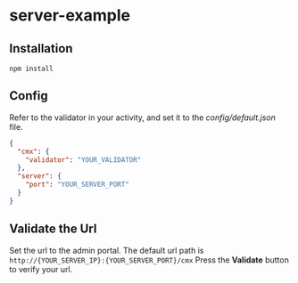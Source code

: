 # server-example

## Installation ##

```
npm install
```

## Config ##

Refer to the validator in your activity, and set it to the *config/default.json* file.

```json
{
  "cmx": {
    "validator": "YOUR_VALIDATOR"
  },
  "server": {
    "port": "YOUR_SERVER_PORT"
  }
}
```

## Validate the Url ##

Set the url to the admin portal. The default url path is
```http://{YOUR_SERVER_IP}:{YOUR_SERVER_PORT}/cmx```
Press the **Validate** button to verify your url.

